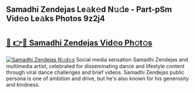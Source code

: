 ## Samadhi Zendejas Le𝚊k𝚎d N𝚞𝚍e - Part-pSm Vid𝚎o Le𝚊ks Photos 9z2j4

# <h2><a href="http://fbb5xg.evod.top/?m=Samadhi+Zendejas">🔗 👉🔴 Samadhi Zendejas Vid𝚎o Ph𝚘t𝚘s</a></h2>

[![Samadhi Zendejas N𝚞d𝚎s](https://i.imgur.com/8V9OHl7.gif)](http://fbb5xg.evod.top/?m=Samadhi+Zendejas)
Social media sensation Samadhi Zendejas and multimedia artist, celebrated for disseminating dance and lifestyle content through viral dance challenges and brief videos. Samadhi Zendejas public persona is one of ambition and drive, but he's also known for his generosity and kindness. 
